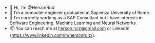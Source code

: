 - 👋 Hi, I’m @HersonRuiz
- 👀 I’m a computer engineer graduated at Sapienza University of Rome.
- 🌱 I’m currently working as a SAP Consultant but I have interests in Software Engineering, Machine Learning and Neural Networks.
- 📫 You can reach me at herson.ruiz@gmail.com or LinkedIn (https://www.linkedin.com/in/hersonruiz/).

<!---
HersonRuiz/HersonRuiz is a ✨ special ✨ repository because its `README.md` (this file) appears on your GitHub profile.
You can click the Preview link to take a look at your changes.
--->
